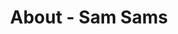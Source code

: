 ---
id: sam_sams
permalink: "/about/sam_sams"
full_name: Sam Sams
title: About - Sam Sams
role: Senior Director of Talent
image: sam_sams.jpg
about: 
github: 
linkedin: https://www.linkedin.com/in/samuelnsams/
featimg: "/assets/aboutBanner1.jpg"
layout: about/profile
weight: 7
---